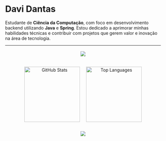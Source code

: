 # Davi Dantas

Estudante de **Ciência da Computação**, com foco em desenvolvimento backend utilizando **Java** e **Spring**. Estou dedicado a aprimorar minhas habilidades técnicas e contribuir com projetos que gerem valor e inovação na área de tecnologia.

--- 

<div align="center">
  <img src="https://skillicons.dev/icons?i=java,spring,mysql,git,postman,python" style="padding: 5px;" />
</div>

##

<div align="center" style="display: flex; justify-content: center; gap: 20px; flex-wrap: wrap;">
  <img height="180em" src="https://github-readme-stats.vercel.app/api?username=DaviDantass&show_icons=true&count_private=true&theme=nord&rank_icon=github&border_radius=10" alt="GitHub Stats" />
  <img height="180em" src="https://github-readme-stats.vercel.app/api/top-langs/?username=DaviDantass&layout=compact&theme=nord&count_private=true&border_radius=10" alt="Top Languages" />
</div>

##

<div align="center"> 
  <a href="mailto:davidantasdev@gmail.com" target="_blank">
    <img src="https://img.shields.io/badge/-Gmail-%23333?style=for-the-badge&logo=gmail&logoColor=white">
  </a>
</div>


